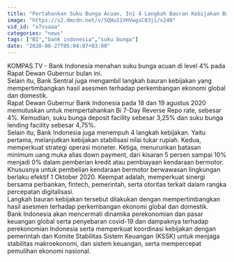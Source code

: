 ```yaml
---
title: "Pertahankan Suku Bunga Acuan, Ini 4 Langkah Bauran Kebijakan Bank Indonesia"
image: "https://s2.dmcdn.net/v/SQHuI1VHVwgsC83ji/x240"
vid_id: "x7vsaaa"
categories: "news"
tags: ["BI","bank indonesia","suku bunga"]
date: "2020-08-27T05:04:07+03:00"
---
```

KOMPAS.TV - Bank Indonesia menahan suku bunga acuan di level 4% pada Rapat Dewan Gubernur bulan ini.   <br>Selain itu, Bank Sentral juga mengambil langkah bauran kebijakan yang mempertimbangkan hasil asesmen terhadap perkembangan ekonomi global dan domestik.   <br>Rapat Dewan Gubernur  Bank Indonesia pada 18 dan 19 agustus 2020 memutuskan untuk mempertahankan Bi 7-Day Reverse Repo rate, sebesar 4%. Kemudian, suku bunga deposit facility sebesar 3,25% dan suku bunga lending facility sebesar 4,75%.   <br>Selain itu,  Bank Indonesia juga menempuh 4 langkah kebijakan. Yaitu pertama, melanjutkan kebijakan stabilisasi nilai tukar rupiah. Kedua, memperkuat strategi operasi moneter. Ketiga, menurunkan  batasan minimum uang muka alias down payment, dari kisaran 5 persen sampai 10% menjadi 0% dalam pemberian kredit atau pembiayaan kendaraan bermotor.   <br>Khususnya untuk pembelian kendaraan bermotor berwawasan lingkungan berlaku efektif 1 Oktober 2020. Keempat adalah, memperkuat sinergi bersama perbankan, fintech, pemerintah, serta otoritas terkait dalam rangka percepatan digitalisasi.   <br>Langkah bauran kebijakan tersebut dilakukan dengan mempertimbangkan hasil asesmen terhadap perkembangan ekonomi global dan domestik.   <br>Bank Indonesia akan mencermati dinamika perekonomian dan pasar keuangan global serta penyebaran covid-19 dan dampaknya terhadap perekonomian Indonesia serta memperkuat koordinasi kebijakan dengan pemerintah dan Komite Stabilitas Sistem Keuangan (KSSK) untuk menjaga stabilitas makroekonomi, dan sistem keuangan, serta mempercepat pemulihan ekonomi nasional.   <br>
